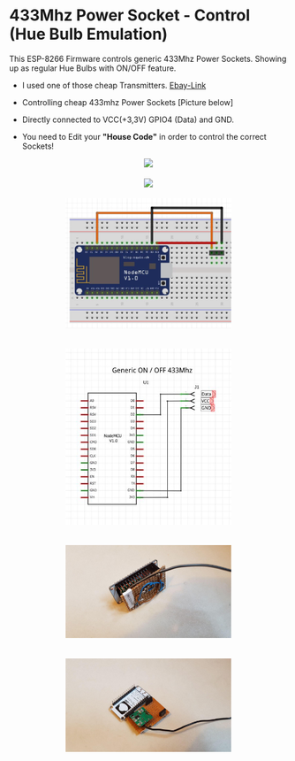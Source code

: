 # 433Mhz Power Socket - Control (Hue Bulb Emulation)
This ESP-8266 Firmware controls generic 433Mhz Power Sockets.
Showing up as regular Hue Bulbs with ON/OFF feature.

* I used one of those cheap Transmitters. [Ebay-Link](https://www.ebay.com/itm/5pcs-433Mhz-RF-transmitter-and-receiver-kit-for-Arduino/381374427148?epid=2037463354&hash=item58cbaff00c:g:8wEAAOSw6EhUN9s-)
* Controlling cheap 433mhz Power Sockets [Picture below]

* Directly connected to VCC(+3,3V) GPIO4 (Data) and GND.
* You need to Edit your **"House Code"** in order to control the correct Sockets!


<center>
 <img src="https://cdn.instructables.com/FU4/UJYA/HM8DG3Q3/FU4UJYAHM8DG3Q3.MEDIUM.jpg" width="250">
 <br>
 </br>
<img src="https://glsk.net/wp-content/uploads/2016/08/433mhz_sockets.jpg" width="300">
<br>
</br>

<div style='float: center'>
  <img style='width: 300px' src="images/Fritzing.JPG"></img>
</div>
<br>
</br>
<div style='float: center'>
  <img style='width: 300px' src="images/Schematic.JPG"></img>
</div>
<br>
</br>
<div style='float: center'>
  <img style='width: 300px' src="images/PCB1.jpg"></img>
</div>
<br>
</br>
<div style='float: center'>
  <img style='width: 300px' src="images/PCB2.jpg"></img>
</div>

</center>
